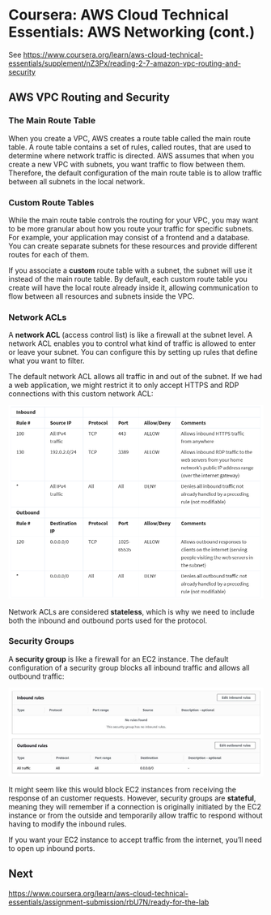 # Coursera: AWS Cloud Technical Essentials: AWS Networking (cont.)

See https://www.coursera.org/learn/aws-cloud-technical-essentials/supplement/nZ3Px/reading-2-7-amazon-vpc-routing-and-security

## AWS VPC Routing and Security

### The Main Route Table

When you create a VPC, AWS creates a route table called the main route table. A route table contains a set of rules, called routes, that are used to determine where network traffic is directed. AWS assumes that when you create a new VPC with subnets, you want traffic to flow between them. Therefore, the default configuration of the main route table is to allow traffic between all subnets in the local network.

### Custom Route Tables

While the main route table controls the routing for your VPC, you may want to be more granular about how you route your traffic for specific subnets. For example, your application may consist of a frontend and a database. You can create separate subnets for these resources and provide different routes for each of them.

If you associate a **custom** route table with a subnet, the subnet will use it instead of the main route table. By default, each custom route table you create will have the local route already inside it, allowing communication to flow between all resources and subnets inside the VPC.

### Network ACLs

A **network ACL** (access control list) is like a firewall at the subnet level. A network ACL enables you to control what kind of traffic is allowed to enter or leave your subnet. You can configure this by setting up rules that define what you want to filter.

The default network ACL allows all traffic in and out of the subnet.  If we had a web application, we might restrict it to only accept HTTPS and RDP connections with this custom network ACL:

![](image1.png)

Network ACLs are considered **stateless**, which is why we need to include both the inbound and outbound ports used for the protocol.

### Security Groups

A **security group** is like a firewall for an EC2 instance. The default configuration of a security group blocks all inbound traffic and allows all outbound traffic:

![](image2.png)

It might seem like this would block EC2 instances from receiving the response of an customer requests. However, security groups are **stateful**, meaning they will remember if a connection is originally initiated by the EC2 instance or from the outside and temporarily allow traffic to respond without having to modify the inbound rules.

If you want your EC2 instance to accept traffic from the internet, you’ll need to open up inbound ports.

## Next

https://www.coursera.org/learn/aws-cloud-technical-essentials/assignment-submission/rbU7N/ready-for-the-lab